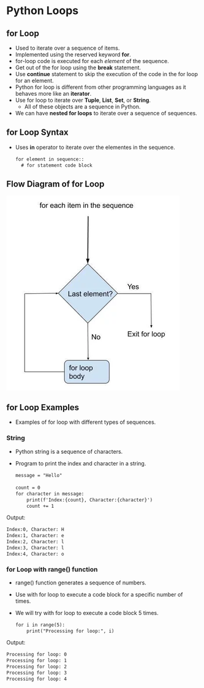 # Python Loops

## for Loop

- Used to iterate over a sequence of items.
- Implemented using the reserved keyword **for**.
- for-loop code is executed for each *element* of the sequence.
- Get out of the for loop using the **break** statement.
- Use **continue** statement to skip the execution of the code in the for loop for an element.
- Python for loop is different from other programming languages as it behaves more like an **iterator**.
- Use for loop to iterate over **Tuple**, **List**, **Set**, or **String**.
  - All of these objects are a sequence in Python.
- We can have **nested for loops** to iterate over a sequence of sequences. 

## for Loop Syntax
- Uses  **in** operator to iterate over the elementes in the sequence.

      for element in sequence::
        # for statement code block
  
## Flow Diagram of for Loop
![](https://github.com/JeffLoboz/100DaysOfPython/blob/main/images/for-loop-flow-diagram.jpg)





## for Loop Examples
- Examples of for loop with different types of sequences.



### String
- Python string is a sequence of characters. 
- Program to print the index and character in a string.

      message = "Hello"

      count = 0
      for character in message:
          print(f'Index:{count}, Character:{character}')
          count += 1
    
Output: 

    Index:0, Character: H
    Index:1, Character: e
    Index:2, Character: l
    Index:3, Character: l
    Index:4, Character: o



### for Loop with range() function
- range() function generates a sequence of numbers.
- Use with for loop to execute a code block for a specific number of times.
- We will try with for loop to execute a code block 5 times. 

      for i in range(5):
          print("Processing for loop:", i)

Output:

    Processing for loop: 0
    Processing for loop: 1
    Processing for loop: 2
    Processing for loop: 3
    Processing for loop: 4



